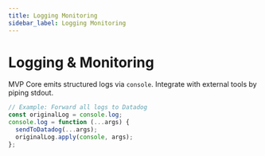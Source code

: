 ```yaml
---
title: Logging Monitoring
sidebar_label: Logging Monitoring
---
```


# Logging & Monitoring

MVP Core emits structured logs via `console`.
Integrate with external tools by piping stdout.

```ts
// Example: Forward all logs to Datadog
const originalLog = console.log;
console.log = function (...args) {
  sendToDatadog(...args);
  originalLog.apply(console, args);
};

```